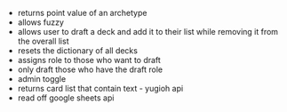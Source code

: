 * returns point value of an archetype
* allows fuzzy
* allows user to draft a deck and add it to their list while removing it from the overall list
* resets the dictionary of all decks
* assigns role to those who want to draft
* only draft those who have the draft role
* admin toggle
* returns card list that contain text - yugioh api
* read off google sheets api